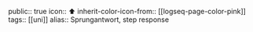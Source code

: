 public:: true
icon:: ⬆
inherit-color-icon-from:: [[logseq-page-color-pink]]
tags:: [[uni]] 
alias:: Sprungantwort, step response
